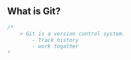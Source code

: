 ## What is Git?
```c#
/*
	> Git is a version control system.
		- Track history
		- work togather
*
```